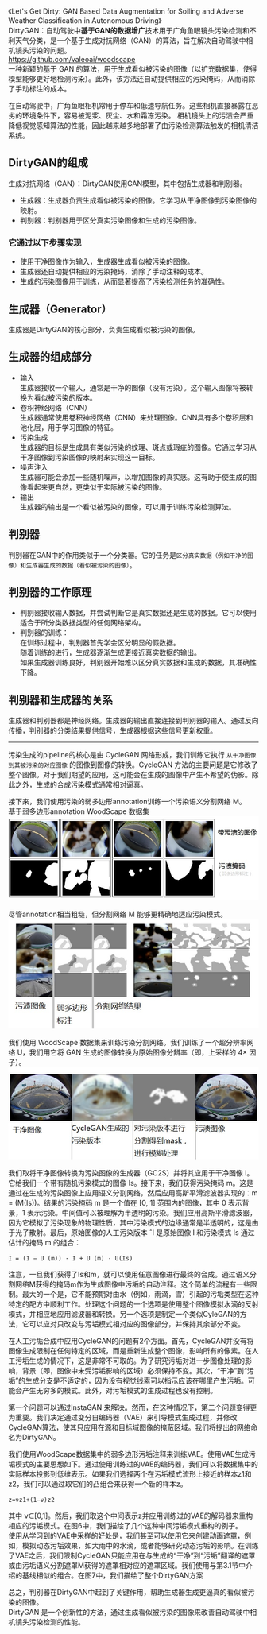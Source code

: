 《Let's Get Dirty: GAN Based Data Augmentation for Soiling and Adverse Weather Classification in Autonomous Driving》    
DirtyGAN：自动驾驶中**基于GAN的数据增广**技术用于广角鱼眼镜头污染检测和不利天气分类，是一个基于生成对抗网络（GAN）的算法，旨在解决自动驾驶中相机镜头污染的问题。   
https://github.com/valeoai/woodscape    
一种新颖的基于 GAN 的算法，用于生成看似被污染的图像（以扩充数据集，使得模型能够更好地检测污染）。此外，该方法还自动提供相应的污染掩码，从而消除了手动标注的成本。   

在自动驾驶中，广角鱼眼相机常用于停车和低速导航任务。这些相机直接暴露在恶劣的环境条件下，容易被泥浆、灰尘、水和霜冻污染。
相机镜头上的污渍会严重降低视觉感知算法的性能，因此越来越多地部署了由污染检测算法触发的相机清洁系统。  

## DirtyGAN的组成    
生成对抗网络（GAN）：DirtyGAN使用GAN模型，其中包括生成器和判别器。   
+ 生成器：生成器负责生成看似被污染的图像。它学习从干净图像到污染图像的映射。   
+ 判别器：判别器用于区分真实污染图像和生成的污染图像。     

### 它通过以下步骤实现    
+ 使用干净图像作为输入，生成器生成看似被污染的图像。   
+ 生成器还自动提供相应的污染掩码，消除了手动注释的成本。   
+ 生成的污染图像用于训练，从而显著提高了污染检测任务的准确性。    

## 生成器（Generator）   
生成器是DirtyGAN的核心部分，负责生成看似被污染的图像。

## 生成器的组成部分    
+ 输入    
  生成器接收一个输入，通常是干净的图像（没有污染）。这个输入图像将被转换为看似被污染的版本。    
+ 卷积神经网络（CNN）    
  生成器通常使用卷积神经网络（CNN）来处理图像。CNN具有多个卷积层和池化层，用于学习图像的特征。
+ 污染生成        
  生成器的目标是生成具有类似污染的纹理、斑点或瑕疵的图像。它通过学习从干净图像到污染图像的映射来实现这一目标。
+ 噪声注入    
  生成器可能会添加一些随机噪声，以增加图像的真实感。这有助于使生成的图像看起来更自然，更类似于实际被污染的图像。
+ 输出    
  生成器的输出是一个看似被污染的图像，可以用于训练污染检测算法。

## 判别器    
判别器在GAN中的作用类似于一个分类器。它的任务是`区分真实数据（例如干净的图像）和生成器生成的数据（看似被污染的图像）`。

## 判别器的工作原理    
+ 判别器接收输入数据，并尝试判断它是真实数据还是生成的数据。它可以使用适合于所分类数据类型的任何网络架构。   
+ 判别器的训练：          
  在训练过程中，判别器首先学会区分明显的假数据。    
  随着训练的进行，生成器逐渐生成更接近真实数据的输出。    
  如果生成器训练良好，判别器开始难以区分真实数据和生成的数据，其准确性下降。     

## 判别器和生成器的关系    
生成器和判别器都是神经网络。生成器的输出直接连接到判别器的输入。通过反向传播，判别器的分类结果提供信号，生成器根据这些信号更新权重。

------------------------------------------------------   

污染生成的pipeline的核心是由 CycleGAN 网络形成，我们训练它执行 `从干净图像到其被污染的对应图像` 的图像到图像的转换。CycleGAN 方法的主要问题是它修改了整个图像。对于我们期望的应用，这可能会在生成的图像中产生不希望的伪影。除此之外，生成的合成污染模式通常相对逼真。

接下来，我们使用污染的弱多边形annotation训练一个污染语义分割网络 M。      
基于弱多边形annotation WoodScape 数据集   
![3](img/3.png)    

尽管annotation相当粗糙，但分割网络 M 能够更精确地适应污染模式。     
![4](img/4.png)    

我们使用 WoodScape 数据集来训练污染分割网络。我们训练了一个超分辨率网络 U，我们用它将 GAN 生成的图像转换为原始图像分辨率（即，上采样的 4× 因子）。       
![5](img/5.png)    

我们取将干净图像转换为污染图像的生成器（GC2S）并将其应用于干净图像 I。它给我们一个带有随机污染模式的图像 Is。接下来，我们获得污染掩码 m。这是通过在生成的污染图像上应用语义分割网络，然后应用高斯平滑滤波器实现的：m = (M(Is))。结果的污染掩码 m 是一个值在 [0, 1] 范围内的图像，其中 0 表示背景，1 表示污染。中间值可以被理解为半透明的污染。我们应用高斯平滑滤波器，因为它模拟了污染现象的物理性质，其中污染模式的边缘通常是半透明的，这是由于光子散射。最后，原始图像的人工污染版本 ˆI 是原始图像 I 和污染模式 Is 通过估计的掩码 m 的组合：  
```
I = (1 − U (m)) · I + U (m) · U(Is) 
```

注意，一旦我们获得了Is和m，就可以使用任意图像进行最终的合成。通过语义分割网络M获得的掩码m作为生成图像中污垢的自动注释。这个简单的流程有一些限制。最大的一个是，它不能预期对由水（例如，雨滴，雪）引起的污垢类型在这种特定的配方中顺利工作。处理这个问题的一个选项是使用整个图像模拟水滴的反射模式，并相应地应用滤波器和转换。另一个选项是制定一个类似CyleGAN的方法，它可以应对只改变与污垢模式相对应的图像部分，并保持其余部分不变。     

在人工污垢合成中应用CycleGAN的问题有2个方面。首先，CycleGAN并没有将图像生成限制在任何特定的区域，而是重新生成整个图像，影响所有的像素。在人工污垢生成的情况下，这是非常不可取的。为了研究污垢对进一步图像处理的影响，背景（即，图像中未受污垢影响的区域）必须保持不变。其次，“干净”到“污垢”的生成分支是不适定的，因为没有视觉线索可以指示应该在哪里产生污垢。可能会产生无穷多的模式。此外，对污垢模式的生成过程也没有控制。

第一个问题可以通过InstaGAN 来解决。然而，在这种情况下，第二个问题变得更为重要。我们决定通过变分自编码器（VAE）来引导模式生成过程，并修改CycleGAN算法，使其只应用在源和目标域图像的掩蔽区域。我们将提出的网络命名为DirtyGAN。

我们使用WoodScape数据集中的弱多边形污垢注释来训练VAE。使用VAE生成污垢模式的主要思想如下。通过使用训练过的VAE的编码器，我们可以将数据集中的实际样本投影到低维表示。如果我们选择两个在污垢模式流形上接近的样本z1和z2，我们可以通过取它们的凸组合来获得一个新的样本z。   
```
z=νz1+(1−ν)z2
```
其中 ν∈[0,1]。然后，我们取这个中间表示z并应用训练过的VAE的解码器来重构相应的污垢模式。在图6中，我们描绘了几个这种中间污垢模式重构的例子。     
使用从学习到的VAE中采样的好处是，我们甚至可以使用它来创建动画遮罩，例如，模拟动态污垢效果，如大雨中的水滴，或者能够研究动态污垢的影响。在训练了VAE之后，我们限制CycleGAN只能应用在与生成的“干净”到“污垢”翻译的遮罩或由污垢语义分割遮罩M获得的遮罩相对应的遮罩区域。我们使用与第3.1节中介绍的基线相似的组合。在图7中，我们描绘了整个DirtyGAN方案


总之，判别器在DirtyGAN中起到了关键作用，帮助生成器生成更逼真的看似被污染的图像。   
DirtyGAN 是一个创新性的方法，通过生成看似被污染的图像来改善自动驾驶中相机镜头污染检测的性能。   

